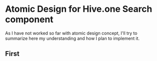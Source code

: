 # Atomic Design for Hive.one Search component

As I have not worked so far with atomic design concept, I'll try to
summarize here my understanding and how I plan to implement it.

## First
